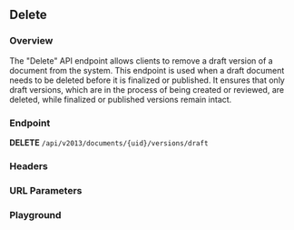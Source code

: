 ## Delete

### Overview

The "Delete" API endpoint allows clients to remove a draft version of a document from the system. This endpoint is used when a draft document needs to be deleted before it is finalized or published. It ensures that only draft versions, which are in the process of being created or reviewed, are deleted, while finalized or published versions remain intact.

### Endpoint

**DELETE** `/api/v2013/documents/{uid}/versions/draft`

### Headers
<!--@include: @/../components/common/header/authorization-realm.md-->

### URL Parameters
<!--@include: @/../components/common/url/uid.md-->

### Playground

<SwaggerUI :swaggerSpecs="swaggerDeleteSpecs" />
